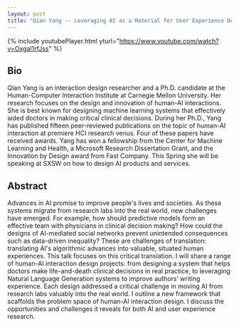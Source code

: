 ```yaml
---
layout: post
title: "Qian Yang -- Leveraging AI as a Material for User Experience Design"
---
```


{% include youtubePlayer.html yturl="https://www.youtube.com/watch?v=Oxgal1rfJss" %}

## Bio

Qian Yang is an interaction design researcher and a Ph.D. candidate at the Human-Computer Interaction Institute at Carnegie Mellon University. Her research focuses on the design and innovation of human-AI interactions. She is best known for designing machine learning systems that effectively aided doctors in making critical clinical decisions. During her Ph.D., Yang has published fifteen peer-reviewed publications on the topic of human-AI interaction at premiere HCI research venus. Four of these papers have received awards. Yang has won a fellowship from the Center for Machine Learning and Health, a Microsoft Research Dissertation Grant, and the Innovation by Design award from Fast Company. This Spring she will be speaking at SXSW on how to design AI products and services.

## Abstract

Advances in AI promise to improve people's lives and societies. As these systems migrate from research labs into the real world, new challenges have emerged. For example, how should predictive models form an effective team with physicians in clinical decision making? How could the designs of AI-mediated social networks prevent unintended consequences such as data-driven inequality? These are challenges of translation: translating AI's algorithmic advances into valuable, situated human experiences. This talk focuses on this critical translation. I will share a range of human-AI interaction design projects: from designing a system that helps doctors make life-and-death clinical decisions in real practice, to leveraging Natural Language Generation systems to improve authors’ writing experience. Each design addressed a critical challenge in moving AI from research labs valuably into the real world. I outline a new framework that scaffolds the problem space of human-AI interaction design. I discuss the opportunities and challenges it reveals for both AI and user experience research.  
